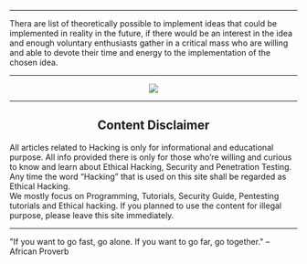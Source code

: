 -----

Thera are list of theoretically possible to implement ideas that could be implemented in reality in the future, if there would be an interest in the idea and enough voluntary enthusiasts gather in a critical mass who are willing and able to devote their time and energy to the implementation of the chosen idea.<br>

-----

<p align="center">
  <img src="https://i.ytimg.com/vi/EjLRu8l3VVU/maxresdefault.jpg">
</p>

-----

<h2 align="center">Content Disclaimer</h2>

All articles  related to Hacking is only for informational and educational purpose. All info provided there is only for those who’re willing and curious to know and learn about Ethical Hacking, Security and Penetration Testing. Any time the word  “Hacking” that is used on this site shall be regarded as Ethical Hacking.
<br>
We mostly  focus on Programming, Tutorials, Security Guide, Pentesting tutorials and Ethical hacking. If you planned to use the content for illegal purpose, please leave this site immediately.

----

 "If you want to go fast, go alone. If you want to go far, go together." – African Proverb

